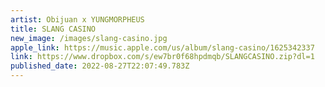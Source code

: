```yaml
---
artist: Obijuan x YUNGMORPHEUS
title: SLANG CASINO
new_image: /images/slang-casino.jpg
apple_link: https://music.apple.com/us/album/slang-casino/1625342337
link: https://www.dropbox.com/s/ew7br0f68hpdmqb/SLANGCASINO.zip?dl=1
published_date: 2022-08-27T22:07:49.783Z
---
```

